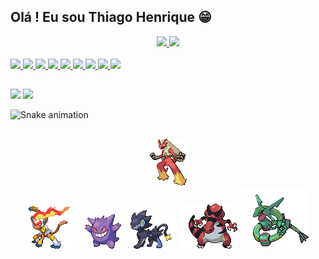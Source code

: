 ## Olá ! Eu sou Thiago Henrique 😁

<div align="center" style="display: inline_block">
  <a href="https://github.com/thiagohenrique23/thiagohenrique23">
  <img height="180em" src="https://github-readme-stats.vercel.app/api?username=thiagohenrique23&show_icons=true&theme=midnight-purple&include_all_commits=true&count_private=true"/>
  <img height="180em" src="https://github-readme-stats.vercel.app/api/top-langs/?username=thiagohenrique23&layout=compact&langs_count=7&theme=midnight-purple"/>
</div>
  <div style="display: inline_block"><br>
  <img src="https://img.shields.io/badge/HTML-239120?style=for-the-badge&logo=html5&logoColor=white" />
  <img src="https://img.shields.io/badge/CSS-239120?style=for-the-badge&logo=css3&logoColor=white" />  
  <img src="https://img.shields.io/badge/JavaScript-F7DF1E?style=for-the-badge&logo=javascript&logoColor=black" />
  <img src="https://img.shields.io/badge/React-20232A?style=for-the-badge&logo=react&logoColor=61DAFB" />  
  <img src="https://img.shields.io/badge/Node.js-43853D?style=for-the-badge&logo=node.js&logoColor=white" />
  <img src="https://img.shields.io/badge/TypeScript-007ACC?style=for-the-badge&logo=typescript&logoColor=white" />
  <img src="https://img.shields.io/badge/MySQL-00000F?style=for-the-badge&logo=mysql&logoColor=white" />
  <img src="https://img.shields.io/badge/Amazon_AWS-232F3E?style=for-the-badge&logo=amazon-aws&logoColor=white" />
  <img src="https://img.shields.io/badge/WordPress-006E93?style=for-the-badge&logo=wordpress&logoColor=white" />
</div>
  
 ##
  
<div> 
  <a href="https://www.linkedin.com/in/thiago-henrique-a43858188/" target="_blank"><img src="https://img.shields.io/badge/-LinkedIn-%230077B5?style=for-the-badge&logo=linkedin&logoColor=white" target="_blank"></a>
  <a href="https://www.instagram.com/th_king07/" target="_blank"><img src="https://img.shields.io/badge/-Instagram-%23E4405F?style=for-the-badge&logo=instagram&logoColor=white" target="_blank"></a>
 
  ![Snake animation](https://github.com/thiagohenrique23/thiagohenrique23/blob/output/github-contribution-grid-snake.svg)
  
</div>  

##
<div align="center">
  
  ![Blaziken](https://raw.githubusercontent.com/PokeAPI/sprites/master/sprites/pokemon/versions/generation-v/black-white/animated/257.gif)  
  ![Infernape](https://raw.githubusercontent.com/PokeAPI/sprites/master/sprites/pokemon/versions/generation-v/black-white/animated/392.gif)
  ![Gengar](https://raw.githubusercontent.com/PokeAPI/sprites/master/sprites/pokemon/versions/generation-v/black-white/animated/94.gif)
  ![Luxray](https://raw.githubusercontent.com/PokeAPI/sprites/master/sprites/pokemon/versions/generation-v/black-white/animated/405.gif)
  ![Krookodile](https://raw.githubusercontent.com/PokeAPI/sprites/master/sprites/pokemon/versions/generation-v/black-white/animated/553.gif)
  ![Rayquaza](https://raw.githubusercontent.com/PokeAPI/sprites/master/sprites/pokemon/versions/generation-v/black-white/animated/384.gif)

</div> 
